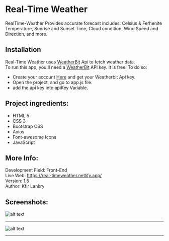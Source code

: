 # Real-Time Weather
RealTime-Weather Provides accurate forecast includes: Celsius & Ferhenite Temperature, Sunrise and Sunset Time, Cloud condition, Wind Speed and Direction, and more.

## Installation
Real-Time Weather uses [WeatherBit](weatherbit.io) Api to fetch weather data.  
To run this app, you'll need a [WeatherBit](weatherbit.io) API key. It is free! To do so:

- Create your account [Here](https://www.weatherbit.io/account/create) and get your Weatherbit Api key.
- Open the project, and go to app.js file.
- add the api key into apiKey Variable.

## Project ingredients:
* HTML 5  
* CSS 3  
* Bootstrap CSS  
* Axios
* Font-awesome Icons  
* JavaScript  

## More Info: 
Development Field: Front-End  
Live Web: https://real-timeweather.netlify.app/  
Version: 1.5  
Author: Kfir Lankry  

## Screenshots:  
![alt text](https://github.com/KfirLankry/RealTime-Weather-App/blob/main/imgs/screenshot_1.jpg) 
***
![alt text](https://github.com/KfirLankry/RealTime-Weather-App/blob/main/imgs/screenshot_2.jpg?raw=true)  
***
